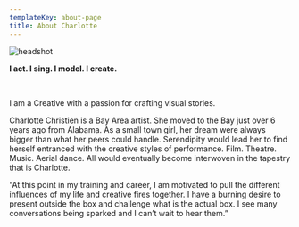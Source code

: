 ```yaml
---
templateKey: about-page
title: About Charlotte
---
```


![headshot](/img/img_1469_retouched.jpg)

**I act. I sing. I model. I create.**

<br>

I am a Creative with a passion for crafting visual stories.

Charlotte Christien is a Bay Area artist. She moved to the Bay just over 6 years ago from Alabama. As a small town girl, her dream were always bigger than what her peers could handle. Serendipity would lead her to find herself entranced with the creative styles of performance. Film. Theatre. Music. Aerial dance. All would eventually become interwoven in the tapestry that is Charlotte.

“At this point in my training and career, I am motivated to pull the different influences of my life and creative fires together. I have a burning desire to present outside the box and challenge what is the actual box. I see many conversations being sparked and I can’t wait to hear them.”
